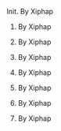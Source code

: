 Init.    By Xiphap

1.    By Xiphap

2.    By Xiphap

3.    By Xiphap

4.    By Xiphap

5.    By Xiphap

6.    By Xiphap

7.    By Xiphap
